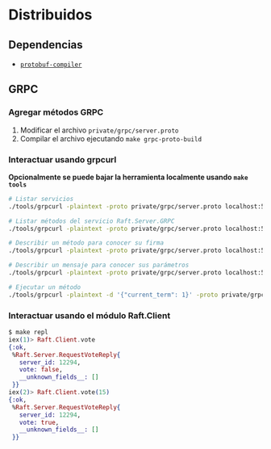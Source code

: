 # Distribuidos

## Dependencias

* [`protobuf-compiler`](https://grpc.io/docs/protoc-installation)

## GRPC

### Agregar métodos GRPC

1. Modificar el archivo `private/grpc/server.proto`
2. Compilar el archivo ejecutando `make grpc-proto-build`

### Interactuar usando grpcurl

**Opcionalmente se puede bajar la herramienta localmente usando `make tools`**

```bash
# Listar servicios
./tools/grpcurl -plaintext -proto private/grpc/server.proto localhost:50051 list

# Listar métodos del servicio Raft.Server.GRPC
./tools/grpcurl -plaintext -proto private/grpc/server.proto localhost:50051 list Raft.Server.GRPC

# Describir un método para conocer su firma
./tools/grpcurl -plaintext -proto private/grpc/server.proto localhost:50051 describe Raft.Server.GRPC.RequestVote

# Describir un mensaje para conocer sus parámetros
./tools/grpcurl -plaintext -proto private/grpc/server.proto localhost:50051 describe .Raft.Server.RequestVoteParams

# Ejecutar un método
./tools/grpcurl -plaintext -d '{"current_term": 1}' -proto private/grpc/server.proto localhost:50051 Raft.Server.GRPC.RequestVote
```

### Interactuar usando el módulo Raft.Client

```elixir
$ make repl
iex(1)> Raft.Client.vote
{:ok,
 %Raft.Server.RequestVoteReply{
   server_id: 12294,
   vote: false,
   __unknown_fields__: []
 }}
iex(2)> Raft.Client.vote(15)
{:ok,
 %Raft.Server.RequestVoteReply{
   server_id: 12294,
   vote: true,
   __unknown_fields__: []
 }}
```
